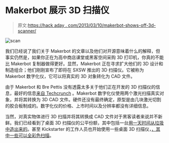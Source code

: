 # Makerbot 展示 3D 扫描仪

> 原文:[https://hack aday . com/2013/03/10/makerbot-shows-off-3d-scanner/](https://hackaday.com/2013/03/10/makerbot-shows-off-3d-scanner/)

![scan](../Images/c941bd169896f49e7098da86dd69a016.png)

我们已经说了我们关于 Makerbot 的文章以及他们对开源意味着什么的解释，但事实仍然是，如果你正在为高中商店课堂或黑客空间采购 3D 打印机，你真的不能比 Makerbot 复制器做得更好。显然，Makerbot 正在寻求扩大他们的 3D 设计和制造组合；他们刚刚宣布了即将在 SXSW 推出的 3D 扫描仪。它被称为 Makerbot 数字化仪，它可以将真实的 3D 对象转化为 CAD 文件。

由于 Makerbot 和 Bre Pettis 没有透露太多关于他们正在开发的 3D 扫描仪的信息，最好的信息[来自 Techcrunch](http://techcrunch.com/2013/03/08/makerbot-announces-its-first-easy-to-use-desktop-3d-scanner-the-digitizer/) 。Makerbot 数字化仪使用两个激光扫描真实对象，并将其转换为 3D CAD 文件。硬件还没有最终确定，原型是由几块激光切割的胶合板制成的。数字化仪的价格、上市时间以及分辨率都没有详细信息。

当然，对真实物体进行 3D 扫描并将其转换成 CAD 文件对于黑客读者来说并不新鲜。我们已经看到了桌面 3D 扫描仪的公平份额，其中包括一台[用一天时间从垃圾中造出来的](http://hackaday.com/2013/02/14/3d-scanner-made-in-a-day/)。甚至 Kickstarter 的工作人员也开始使用一些桌面 3D 扫描仪，[，其中一些可以全彩色扫描](http://www.kickstarter.com/projects/621838643/desktop-3d-scanner)。